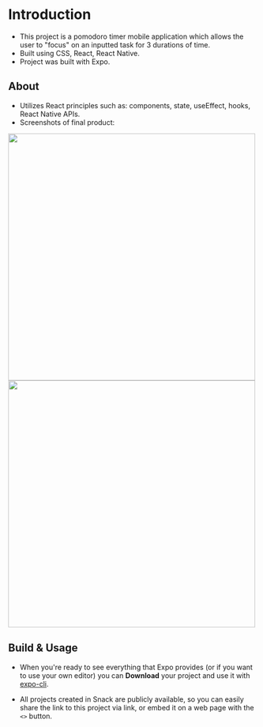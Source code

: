 # Introduction
- This project is a pomodoro timer mobile application which allows the user to "focus" on an inputted task for 3 durations of time.
- Built using CSS, React, React Native.
- Project was built with Expo. 

## About
- Utilizes React principles such as: components, state, useEffect, hooks, React Native APIs.
- Screenshots of final product:

<img src="/assets/timess1.png" width="500px" />

<img src="/assets/timess2.png" width="500px" />

## Build & Usage
- When you're ready to see everything that Expo provides (or if you want to use your own editor) you can **Download** your project and use it with [expo-cli](https://docs.expo.io/get-started/installation).

- All projects created in Snack are publicly available, so you can easily share the link to this project via link, or embed it on a web page with the `<>` button.
